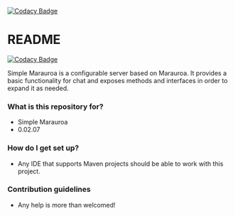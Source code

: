 [![Codacy Badge](https://api.codacy.com/project/badge/Grade/cf8735baa170454a9007936c60a5d1d4)](https://www.codacy.com/app/javydreamercsw/simple-marauroa?utm_source=github.com&amp;utm_medium=referral&amp;utm_content=javydreamercsw/simple-marauroa&amp;utm_campaign=Badge_Grade)

# README #

[![Codacy Badge](https://api.codacy.com/project/badge/Grade/cf8735baa170454a9007936c60a5d1d4)](https://www.codacy.com/app/javydreamercsw/simple-marauroa?utm_source=github.com&utm_medium=referral&utm_content=javydreamercsw/simple-marauroa&utm_campaign=badger)

Simple Marauroa is a configurable server based on Marauroa. It provides a basic functionality for chat and exposes methods and interfaces in order to expand it as needed.

### What is this repository for? ###

* Simple Marauroa
* 0.02.07

### How do I get set up? ###

* Any IDE that supports Maven projects should be able to work with this project.

### Contribution guidelines ###

* Any help is more than welcomed!
